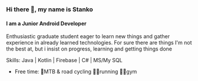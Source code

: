 
### Hi there 👋, my name is Stanko
#### I am a Junior Android Developer

Enthusiastic graduate student eager to learn new things and gather experience in already learned technologies. For sure there are things I'm not the best at, but i insist on progress, learning and getting things done

Skills: Java | Kotlin | Firebase | C# | MS/My SQL

- Free time:
🚴MTB & road cycling
🏃‍♂️running
🏋️‍♂️gym


